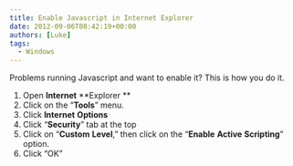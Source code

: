 ```yaml
---
title: Enable Javascript in Internet Explorer
date: 2012-09-06T08:42:19+00:00
authors: [Luke]
tags:
  - Windows
---
```

<div>
  Problems running Javascript and want to enable it? This is how you do it.
</div>

<div>
</div>

  1. Open **Internet** **Explorer **
  2. Click on the &#8220;**Tools**&#8221; menu.
  3. Click **Internet** **Options**
  4. Click &#8220;**Security**&#8221; tab at the top
  5. Click on &#8220;**Custom** **Level**,&#8221; then click on the &#8220;**Enable** **Active** **Scripting**&#8221; option.
  6. Click &#8220;OK&#8221;